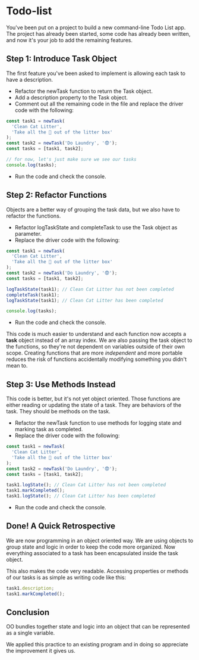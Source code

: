 # Todo-list

You've been put on a project to build a new command-line Todo List app. The project has already been started, some code has already been written, and now it's your job to add the remaining features.

## Step 1: Introduce Task Object

The first feature you've been asked to implement is allowing each task to have a description.

- Refactor the newTask function to return the Task object.
- Add a description property to the Task object.
- Comment out all the remaining code in the file and replace the driver code with the following:

```js
const task1 = newTask(
  'Clean Cat Litter',
  'Take all the 💩 out of the litter box'
);
const task2 = newTask('Do Laundry', '😨');
const tasks = [task1, task2];

// for now, let's just make sure we see our tasks
console.log(tasks);
```

- Run the code and check the console.

## Step 2: Refactor Functions

Objects are a better way of grouping the task data, but we also have to refactor the functions.

- Refactor logTaskState and completeTask to use the Task object as parameter.
- Replace the driver code with the following:

```js
const task1 = newTask(
  'Clean Cat Litter',
  'Take all the 💩 out of the litter box'
);
const task2 = newTask('Do Laundry', '😨');
const tasks = [task1, task2];

logTaskState(task1); // Clean Cat Litter has not been completed
completeTask(task1);
logTaskState(task1); // Clean Cat Litter has been completed

console.log(tasks);
```

- Run the code and check the console.

This code is much easier to understand and each function now accepts a **task** object instead of an array index. We are also passing the task object to the functions, so they're not dependent on variables outside of their own scope. Creating functions that are more _independent_ and more portable reduces the risk of functions accidentally modifying something you didn't mean to.

## Step 3: Use Methods Instead

This code is better, but it's not yet object oriented. Those functions are either reading or updating the state of a task. They are behaviors of the task. They should be methods on the task.

- Refactor the newTask function to use methods for logging state and marking task as completed.
- Replace the driver code with the following:

```js
const task1 = newTask(
  'Clean Cat Litter',
  'Take all the 💩 out of the litter box'
);
const task2 = newTask('Do Laundry', '😨');
const tasks = [task1, task2];

task1.logState(); // Clean Cat Litter has not been completed
task1.markCompleted();
task1.logState(); // Clean Cat Litter has been completed
```

- Run the code and check the console.

## Done! A Quick Retrospective

We are now programming in an object oriented way. We are using objects to group state and logic in order to keep the code more organized. Now everything associated to a task has been encapsulated inside the task object.

This also makes the code very readable. Accessing properties or methods of our tasks is as simple as writing code like this:

```js
task1.description;
task1.markCompleted();
```

## Conclusion

OO bundles together state and logic into an object that can be represented as a single variable.

We applied this practice to an existing program and in doing so appreciate the improvement it gives us.